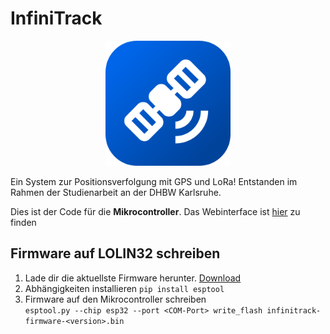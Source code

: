 # InfiniTrack

<p align="center">
<img src="https://github.com/blitzdose/InfiniTrack/blob/main/src/main/resources/META-INF/resources/icons/icon.png" width="200">
</p>


Ein System zur Positionsverfolgung mit GPS und LoRa! Entstanden im Rahmen der Studienarbeit an der DHBW Karlsruhe.

Dies ist der Code für die **Mikrocontroller**. Das Webinterface ist [hier](https://github.com/blitzdose/InfiniTrack) zu finden

## Firmware auf LOLIN32 schreiben

1. Lade dir die aktuellste Firmware herunter. [Download](https://github.com/blitzdose/infinitrackStation/releases)
2. Abhängigkeiten installieren `pip install esptool`
3. Firmware auf den Mikrocontroller schreiben <br> `esptool.py --chip esp32 --port <COM-Port> write_flash infinitrack-firmware-<version>.bin`
